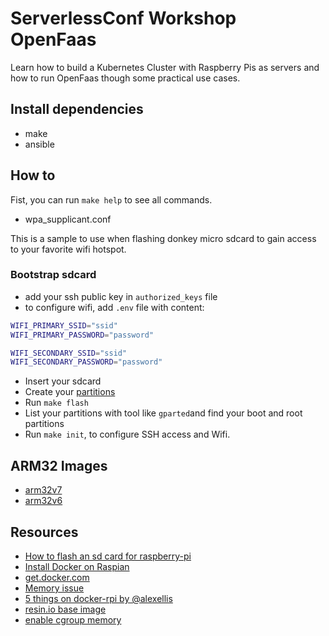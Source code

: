 ServerlessConf Workshop OpenFaas
================================

Learn how to build a Kubernetes Cluster with Raspberry Pis as servers and how to
run OpenFaas though some practical use cases.

Install dependencies
------------

* make
* ansible

How to
------

Fist, you can run `make help` to see all commands.

* wpa_supplicant.conf

This is a sample to use when flashing donkey micro sdcard to gain access to
your favorite wifi hotspot.

### Bootstrap sdcard

 * add your ssh public key in `authorized_keys` file
 * to configure wifi, add `.env` file with content:

```bash
WIFI_PRIMARY_SSID="ssid"
WIFI_PRIMARY_PASSWORD="password"

WIFI_SECONDARY_SSID="ssid"
WIFI_SECONDARY_PASSWORD="password"
```

* Insert your sdcard
* Create your [partitions](https://elinux.org/RPi_Easy_SD_Card_Setup)
* Run `make flash`
* List your partitions with tool like `gparted`and find your boot and root
partitions
* Run `make init`, to configure SSH access and Wifi.

ARM32 Images
------------

* [arm32v7](https://hub.docker.com/u/arm32v7/)
* [arm32v6](https://hub.docker.com/u/arm32v6/)

Resources
---------

* [How to flash an sd card for raspberry-pi](https://computers.tutsplus.com/articles/how-to-flash-an-sd-card-for-raspberry-pi--mac-53600)
* [Install Docker on Raspian](https://docs.docker.com/install/linux/docker-ce/debian/)
* [get.docker.com](https://get.docker.com/)
* [Memory issue](https://docs.docker.com/engine/admin/resource_constraints/#memory)
* [5 things on docker-rpi by @alexellis](https://blog.alexellis.io/5-things-docker-rpi/)
* [resin.io base image](https://hub.docker.com/r/resin/rpi-raspbian/)
* [enable cgroup memory](https://github.com/raspberrypi/linux/commit/ba742b52e5099b3ed964e78f227dc96460b5cdc0)
